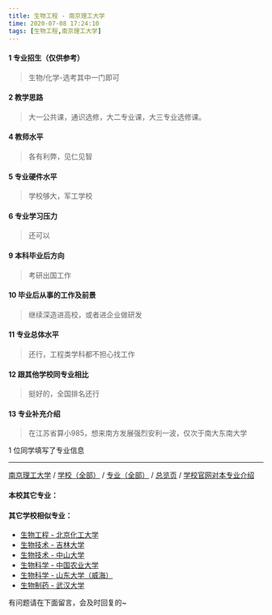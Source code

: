 ```yaml
---
title: 生物工程 - 南京理工大学
time: 2020-07-08 17:24:10
tags: [生物工程,南京理工大学]
---
```

#### 1 专业招生（仅供参考）  
> 生物/化学-选考其中一门即可

#### 2 教学思路
> 大一公共课，通识选修，大二专业课，大三专业选修课。


#### 4 教师水平
> 各有利弊，见仁见智


#### 5 专业硬件水平
> 学校够大，军工学校


#### 6 专业学习压力
> 还可以


#### 9 本科毕业后方向
> 考研出国工作


#### 10 毕业后从事的工作及前景
> 继续深造进高校，或者进企业做研发


#### 11 专业总体水平
> 还行，工程类学科都不担心找工作


#### 12 跟其他学校同专业相比
> 挺好的，全国排名还行


#### 13 专业补充介绍
> 在江苏省算小985，想来南方发展强烈安利一波，仅次于南大东南大学

1 位同学填写了专业信息
***
[南京理工大学](https://univgo.github.io/2020/07/08/78f8c5c12c94) / [学校（全部）](https://univgo.github.io/2020/07/08/3efa6bcca419) / [专业（全部）](https://univgo.github.io/2020/07/08/2d4c6d3552c2) / [总览页](https://univgo.github.io/2020/07/08/445daeb4fa00) / [学校官网对本专业介绍]()
#### 本校其它专业：
 
#### 其它学校相似专业：
- [生物工程 - 北京化工大学](https://univgo.github.io/2020/07/08/14e12a0e6efb)
- [生物技术 - 吉林大学](https://univgo.github.io/2020/07/08/0d127698a8aa)
- [生物技术 - 中山大学](https://univgo.github.io/2020/07/08/2e74c5267219)
- [生物科学 - 中国农业大学](https://univgo.github.io/2020/07/08/e0a544629645)
- [生物科学 - 山东大学（威海）](https://univgo.github.io/2020/07/08/a56d9f0a7434 )
- [生物制药 - 武汉大学](https://univgo.github.io/2020/07/08/425b77a69893)


有问题请在下面留言，会及时回复的~
